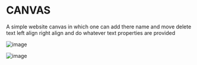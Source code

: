# CANVAS
A simple website canvas in which one can add there name and move delete text left align right align and do whatever text properties are provided

![image](https://github.com/user-attachments/assets/54528499-ee5f-434e-94ff-7eb3a93beb9d)

![image](https://github.com/user-attachments/assets/da4fe949-17d5-4a8b-956f-fb5437c279cb)
